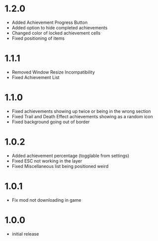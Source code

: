 # 1.2.0
- Added Achievement Progress Button
- Added option to hide completed achievements
- Changed color of locked achievement cells
- Fixed positioning of items

# 1.1.1
- Removed Window Resize Incompatibility
- Fixed Achievement List

# 1.1.0
- Fixed achievements showing up twice or being in the wrong section
- Fixed Trail and Death Effect achievements showing as a random icon
- Fixed background going out of border

# 1.0.2
- Added achievement percentage (togglable from settings)
- Fixed ESC not working in the layer
- Fixed Miscellaneous list being positioned weird

# 1.0.1
- Fix mod not downloading in game

# 1.0.0
- initial release